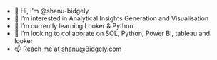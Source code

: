- 👋 Hi, I’m @shanu-bidgely
- 👀 I’m interested in Analytical Insights Generation and Visualisation 
- 🌱 I’m currently learning Looker & Python
- 💞️ I’m looking to collaborate on SQL, Python, Power BI, tableau and looker
- 📫 Reach me at shanu@Bidgely.com

<!---
shanu-bidgely/shanu-bidgely is a ✨ special ✨ repository because its `README.md` (this file) appears on your GitHub profile.
You can click the Preview link to take a look at your changes.
--->
